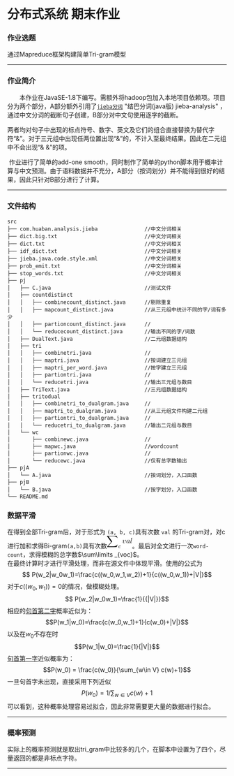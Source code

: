 # 分布式系统 期末作业
### 作业选题
通过Mapreduce框架构建简单Tri-gram模型
***

### 作业简介
&emsp;&emsp;本作业在JavaSE-1.8下编写。需额外将hadoop包加入本地项目依赖项。项目分为两个部分，A部分额外引用了[`jieba分词`](https://github.com/huaban/jieba-analysis) "结巴分词(java版) jieba-analysis" ，通过中文分词的截断句子创建，B部分对中文句使用逐字的截断。

​		两者均对句子中出现的标点符号、数字、英文及它们的组合直接替换为替代字符“&”。对于三元组中出现任两位置出现“&”的，不计入至最终结果。因此在二元组中不会出现“& &”的项。

​		作业进行了简单的add-one smooth，同时制作了简单的python脚本用于概率计算与中文预测。由于语料数据并不充分，A部分（按词划分）并不能得到很好的结果，因此只针对B部分进行了计算。
***

### 文件结构
```
src
├── com.huaban.analysis.jieba               //中文分词相关
├── dict.big.txt                            //中文分词相关
├── dict.txt                                //中文分词相关
├── idf_dict.txt                            //中文分词相关
├── jieba.java.code.style.xml               //中文分词相关
├── prob_emit.txt                           //中文分词相关
├── stop_words.txt                          //中文分词相关
├── pj
│   ├── C.java                              //测试文件
│   ├── countdistinct
│   │   ├── combinecount_distinct.java      //剔除重复
│   │   ├── mapcount_distinct.java          //从三元组中统计不同的字/词有多少
│   │   ├── partioncount_distinct.java      //
│   │   └── reducecount_distinct.java       //输出不同的字/词数
│   ├── DualText.java                       //二元组数据结构
│   ├── tri
│   │   ├── combinetri.java                 //
│   │   ├── maptri.java                     //按词建立三元组
│   │   ├── maptri_per_word.java            //按字建立三元组
│   │   ├── partiontri.java                 //
│   │   └── reducetri.java                  //输出三元组与数目 
│   ├── TriText.java                        //三元组数据结构
│   ├── tritodual
│   │   ├── combinetri_to_dualgram.java     //
│   │   ├── maptri_to_dualgram.java         //从三元组文件构建二元组
│   │   ├── partiontri_to_dualgram.java     //
│   │   └── reducetri_to_dualgram.java      //输出二元组与数目
│   └── wc
│       ├── combinewc.java                  //
│       ├── mapwc.java                      //wordcount
│       ├── partionwc.java                  //
│       └── reducewc.java                   //仅有总字数输出
├── pjA
│   └── A.java                              //按词划分，入口函数
├── pjB
│   └── B.java                              //按字划分，入口函数
└── README.md                               
```

### 数据平滑
在得到全部Tri-gram后，对于形式为 `(a, b, c)`具有次数 `val` 的Tri-gram对，对c进行加和求得Bi-gram`(a,b)`具有次数<img src="https://raw.githubusercontent.com/zmxa/DistributeSystem-Autumn2020-Fudan/main/img_for_md/1.png"/>。最后对全文进行一次`word-count`，求得模糊的总字数$\sum\limits _{voc}$。  
在最终计算时才进行平滑处理，而非在源文件中体现平滑。使用的公式为  
$$ P(w_2|w_0w_1)=\frac{c((w_0,w_1,w_2))+1}{c((w_0,w_1))+|V|}$$
对于$c((w_0,w_1)) = 0$的情况，做模糊处理。
$$ P(w_2|w_0w_1)=\frac{1}{{|V|}}$$
相应的<u>句首第二字</u>概率近似为：
$$P(w_1|w_0)=\frac{c(w_0,w_1)+1}{c(w_0)+|V|}$$
以及在$w_0$不存在时
$$P(w_1|w_0)=\frac{1}{|V|}$$
<u>句首第一字</u>近似概率为：
$$P(w_0) = \frac{c(w_0)}{\sum_{w\in V} c(w)+1}$$
一旦句首字未出现，直接采用下列近似
$$P(w_0) = 1/{\sum_{w\in V} c(w)+1}$$
可以看到，这种概率处理容易过拟合，因此非常需要更大量的数据进行拟合。
***

### 概率预测  
实际上的概率预测就是取出tri_gram中比较多的几个，在脚本中设置为了四个，尽量返回的都是非标点字符。
***



